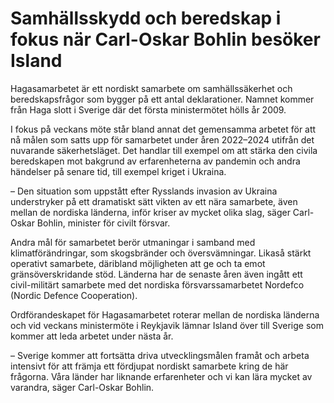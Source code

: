 # Samhällsskydd och beredskap i fokus när Carl-Oskar Bohlin besöker Island

Hagasamarbetet är ett nordiskt samarbete om samhällssäkerhet och beredskapsfrågor som bygger på ett antal deklarationer. Namnet kommer från Haga slott i Sverige där det första ministermötet hölls år 2009\.

I fokus på veckans möte står bland annat det gemensamma arbetet för att nå målen som satts upp för samarbetet under åren 2022–2024 utifrån det nuvarande säkerhetsläget. Det handlar till exempel om att stärka den civila beredskapen mot bakgrund av erfarenheterna av pandemin och andra händelser på senare tid, till exempel kriget i Ukraina.

– Den situation som uppstått efter Rysslands invasion av Ukraina understryker på ett dramatiskt sätt vikten av ett nära samarbete, även mellan de nordiska länderna, inför kriser av mycket olika slag, säger Carl\-Oskar Bohlin, minister för civilt försvar.

Andra mål för samarbetet berör utmaningar i samband med klimatförändringar, som skogsbränder och översvämningar. Likaså stärkt operativt samarbete, däribland möjligheten att ge och ta emot gränsöverskridande stöd. Länderna har de senaste åren även ingått ett civil\-militärt samarbete med det nordiska försvarssamarbetet Nordefco (Nordic Defence Cooperation).

Ordförandeskapet för Hagasamarbetet roterar mellan de nordiska länderna och vid veckans ministermöte i Reykjavik lämnar Island över till Sverige som kommer att leda arbetet under nästa år.

– Sverige kommer att fortsätta driva utvecklingsmålen framåt och arbeta intensivt för att främja ett fördjupat nordiskt samarbete kring de här frågorna. Våra länder har liknande erfarenheter och vi kan lära mycket av varandra, säger Carl\-Oskar Bohlin.
